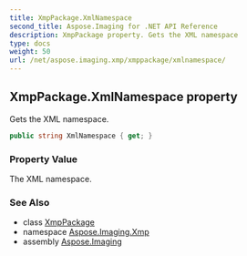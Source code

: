 ```yaml
---
title: XmpPackage.XmlNamespace
second_title: Aspose.Imaging for .NET API Reference
description: XmpPackage property. Gets the XML namespace
type: docs
weight: 50
url: /net/aspose.imaging.xmp/xmppackage/xmlnamespace/
---
```

## XmpPackage.XmlNamespace property

Gets the XML namespace.

```csharp
public string XmlNamespace { get; }
```

### Property Value

The XML namespace.

### See Also

* class [XmpPackage](../)
* namespace [Aspose.Imaging.Xmp](../../xmppackage/)
* assembly [Aspose.Imaging](../../../)


